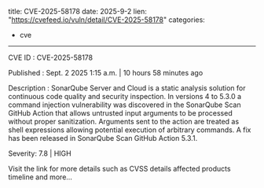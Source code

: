  
title: CVE-2025-58178
date: 2025-9-2
lien: "https://cvefeed.io/vuln/detail/CVE-2025-58178"
categories:
  - cve
---

CVE ID : CVE-2025-58178

Published :  Sept. 2
2025
1:15 a.m. | 10 hours
58 minutes ago

Description : SonarQube Server and Cloud is a static analysis solution for continuous code quality and security inspection. In versions 4 to 5.3.0
a command injection vulnerability was discovered in the SonarQube Scan GitHub Action that allows untrusted input arguments to be processed without proper sanitization. Arguments sent to the action are treated as shell expressions
allowing potential execution of arbitrary commands. A fix has been released in SonarQube Scan GitHub Action 5.3.1.

Severity: 7.8 | HIGH

Visit the link for more details
such as CVSS details
affected products
timeline
and more...
